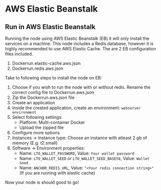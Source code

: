# AWS Elastic Beanstalk

## Run in AWS Elastic Beanstalk

Running the node using AWS Elastic Beanstalk \(EB\) it will only install the services on a machine. This node includes a Redis database, however it is highly recommended to use AWS Elastic Cache. The are 2 EB configuration files included.

1. Dockerrun.elastic-cache.aws.json
2. Dockerrun.redis.aws.json

Take to following steps to install the node on EB:

1. Choose if you wish to run the node with or without redis. Rename the correct config file to Dockerrun.aws.json
2. Zip the Dockerrun.aws.json file
3. Create an application
4. Inside the created application, create an environment: `webserver environment`
5. Select following settings:
   * Platform: Multi-container Docker
   * Upload the zipped file
6. Configure more options
7. Instances -&gt; Instance type: Choose an instance with atleast 2 gb of memory \(E.g. t2.small\)
8. Software -&gt; Environment properties:
   * Name: `LTO_WALLET_PASSWORD`, Value: `Your wallet password`
   * Name: `LTO_WALLET_SEED` or `LTO_WALLET_SEED_BASE58`, Value: `Wallet Seed`
   * Name: `ANCHOR_REDIS_URL`, Value: `"<Your redis connection string>"` \(If you are running with elastic cache\)

Now your node is should good to go!

